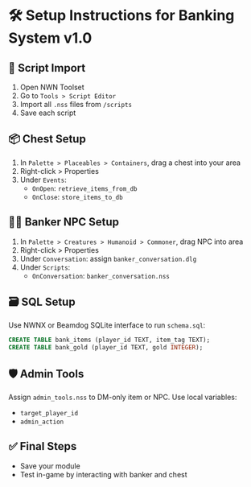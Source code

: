 
# 🛠️ Setup Instructions for Banking System v1.0

## 📁 Script Import
1. Open NWN Toolset
2. Go to `Tools > Script Editor`
3. Import all `.nss` files from `/scripts`
4. Save each script

## 📦 Chest Setup
1. In `Palette > Placeables > Containers`, drag a chest into your area
2. Right-click > Properties
3. Under `Events`:
   - `OnOpen`: `retrieve_items_from_db`
   - `OnClose`: `store_items_to_db`

## 🧑‍💼 Banker NPC Setup
1. In `Palette > Creatures > Humanoid > Commoner`, drag NPC into area
2. Right-click > Properties
3. Under `Conversation`: assign `banker_conversation.dlg`
4. Under `Scripts`:
   - `OnConversation`: `banker_conversation.nss`

## 🗃️ SQL Setup
Use NWNX or Beamdog SQLite interface to run `schema.sql`:
```sql
CREATE TABLE bank_items (player_id TEXT, item_tag TEXT);
CREATE TABLE bank_gold (player_id TEXT, gold INTEGER);
```

## 🛡️ Admin Tools
Assign `admin_tools.nss` to DM-only item or NPC. Use local variables:
- `target_player_id`
- `admin_action`

## ✅ Final Steps
- Save your module
- Test in-game by interacting with banker and chest
